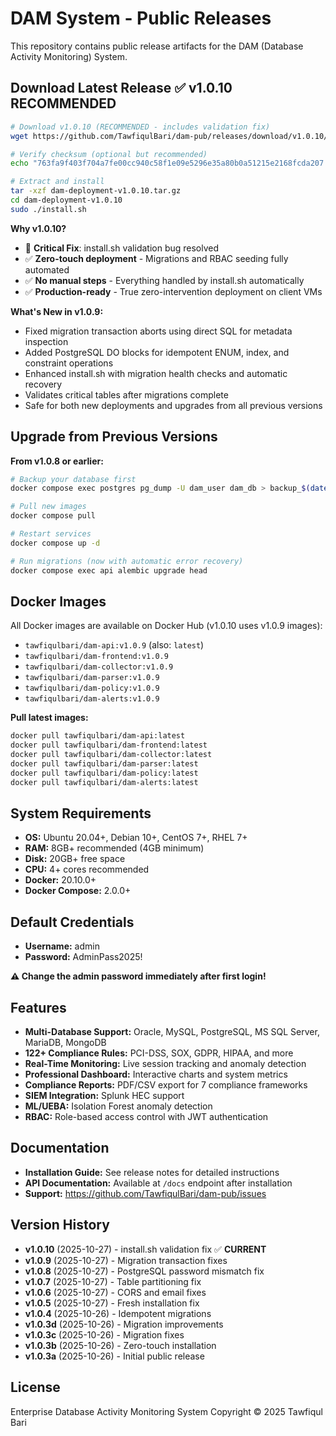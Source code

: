 # DAM System - Public Releases

This repository contains public release artifacts for the DAM (Database Activity Monitoring) System.

## Download Latest Release ✅ **v1.0.10 RECOMMENDED**

```bash
# Download v1.0.10 (RECOMMENDED - includes validation fix)
wget https://github.com/TawfiqulBari/dam-pub/releases/download/v1.0.10/dam-deployment-v1.0.10.tar.gz

# Verify checksum (optional but recommended)
echo "763fa9f403f704a7fe00cc940c58f1e09e5296e35a80b0a51215e2168fcda207  dam-deployment-v1.0.10.tar.gz" | sha256sum -c

# Extract and install
tar -xzf dam-deployment-v1.0.10.tar.gz
cd dam-deployment-v1.0.10
sudo ./install.sh
```

**Why v1.0.10?**
- 🔧 **Critical Fix**: install.sh validation bug resolved
- ✅ **Zero-touch deployment** - Migrations and RBAC seeding fully automated
- ✅ **No manual steps** - Everything handled by install.sh automatically
- ✅ **Production-ready** - True zero-intervention deployment on client VMs

**What's New in v1.0.9:**
- Fixed migration transaction aborts using direct SQL for metadata inspection
- Added PostgreSQL DO blocks for idempotent ENUM, index, and constraint operations
- Enhanced install.sh with migration health checks and automatic recovery
- Validates critical tables after migrations complete
- Safe for both new deployments and upgrades from all previous versions

## Upgrade from Previous Versions

**From v1.0.8 or earlier:**
```bash
# Backup your database first
docker compose exec postgres pg_dump -U dam_user dam_db > backup_$(date +%Y%m%d).sql

# Pull new images
docker compose pull

# Restart services
docker compose up -d

# Run migrations (now with automatic error recovery)
docker compose exec api alembic upgrade head
```

## Docker Images

All Docker images are available on Docker Hub (v1.0.10 uses v1.0.9 images):
- `tawfiqulbari/dam-api:v1.0.9` (also: `latest`)
- `tawfiqulbari/dam-frontend:v1.0.9`
- `tawfiqulbari/dam-collector:v1.0.9`
- `tawfiqulbari/dam-parser:v1.0.9`
- `tawfiqulbari/dam-policy:v1.0.9`
- `tawfiqulbari/dam-alerts:v1.0.9`

**Pull latest images:**
```bash
docker pull tawfiqulbari/dam-api:latest
docker pull tawfiqulbari/dam-frontend:latest
docker pull tawfiqulbari/dam-collector:latest
docker pull tawfiqulbari/dam-parser:latest
docker pull tawfiqulbari/dam-policy:latest
docker pull tawfiqulbari/dam-alerts:latest
```

## System Requirements

- **OS:** Ubuntu 20.04+, Debian 10+, CentOS 7+, RHEL 7+
- **RAM:** 8GB+ recommended (4GB minimum)
- **Disk:** 20GB+ free space
- **CPU:** 4+ cores recommended
- **Docker:** 20.10.0+
- **Docker Compose:** 2.0.0+

## Default Credentials

- **Username:** admin
- **Password:** AdminPass2025!

**⚠️ Change the admin password immediately after first login!**

## Features

- **Multi-Database Support:** Oracle, MySQL, PostgreSQL, MS SQL Server, MariaDB, MongoDB
- **122+ Compliance Rules:** PCI-DSS, SOX, GDPR, HIPAA, and more
- **Real-Time Monitoring:** Live session tracking and anomaly detection
- **Professional Dashboard:** Interactive charts and system metrics
- **Compliance Reports:** PDF/CSV export for 7 compliance frameworks
- **SIEM Integration:** Splunk HEC support
- **ML/UEBA:** Isolation Forest anomaly detection
- **RBAC:** Role-based access control with JWT authentication

## Documentation

- **Installation Guide:** See release notes for detailed instructions
- **API Documentation:** Available at `/docs` endpoint after installation
- **Support:** https://github.com/TawfiqulBari/dam-pub/issues

## Version History

- **v1.0.10** (2025-10-27) - install.sh validation fix ✅ **CURRENT**
- **v1.0.9** (2025-10-27) - Migration transaction fixes
- **v1.0.8** (2025-10-27) - PostgreSQL password mismatch fix
- **v1.0.7** (2025-10-27) - Table partitioning fix
- **v1.0.6** (2025-10-27) - CORS and email fixes
- **v1.0.5** (2025-10-27) - Fresh installation fix
- **v1.0.4** (2025-10-26) - Idempotent migrations
- **v1.0.3d** (2025-10-26) - Migration improvements
- **v1.0.3c** (2025-10-26) - Migration fixes
- **v1.0.3b** (2025-10-26) - Zero-touch installation
- **v1.0.3a** (2025-10-26) - Initial public release

## License

Enterprise Database Activity Monitoring System
Copyright © 2025 Tawfiqul Bari
